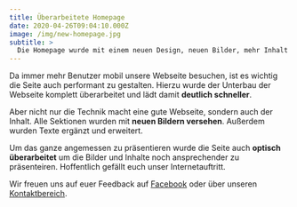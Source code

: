 ```yaml
---
title: Überarbeitete Homepage
date: 2020-04-26T09:04:10.000Z
image: /img/new-homepage.jpg
subtitle: >
  Die Homepage wurde mit einem neuen Design, neuen Bilder, mehr Inhalt und einer besseren Technik versehen.
---
```


Da immer mehr Benutzer mobil unsere Webseite besuchen, ist es wichtig die Seite auch performant zu gestalten.
Hierzu wurde der Unterbau der Webseite komplett überarbeitet und lädt damit **deutlich schneller**.

Aber nicht nur die Technik macht eine gute Webseite, sondern auch der Inhalt.
Alle Sektionen wurden mit **neuen Bildern versehen**. Außerdem wurden Texte ergänzt und erweitert.

Um das ganze angemessen zu präsentieren wurde die Seite auch **optisch überarbeitet** um die Bilder und Inhalte noch ansprechender zu präsenteiren.
Hoffentlich gefällt euch unser Internetauftritt.

Wir freuen uns auf euer Feedback auf [Facebook](https://www.facebook.com/SebastianiLengfurt/) oder über unseren [Kontaktbereich](/kontakt).